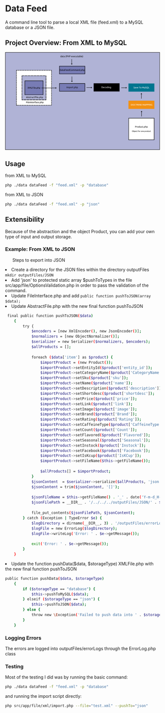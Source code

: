 <h1>Data Feed</h1>
<p>A command line tool to parse a local XML file (feed.xml) to a MySQL database or a JSON file.</p>

<h2>Project Overview: From XML to MySQL</h2> 
<img src="images/dataFeed.png" alt="DataFeed Structure">

<h2>Usage</h2>
from XML to MySQL

```bash
php ./data dataFeed -f "feed.xml" -p "database"
```

from XML to JSON
```bash
php ./data dataFeed -f "feed.xml" -p "json"
```

<h2>Extensibility</h2>
Because of the abstraction and the object Product, you can add your own type of input and output storage.
<h3>Example: From XML to JSON</h3>
<ul>Steps to export into JSON</ul>
<li>Create a directory for the JSON files within the directory outputFiles
<code>mkdir outputFiles/JSON</code></li>
<li>Add 'json' to protected static array $pushToTypes in the file src/app/file/OptionsValidation.php
    in order to pass the validation of the command. 
</li>
<li>Update FileInterface.php and add <code>public function pushToJSON(array $data); </code></li>
<li>Update AbstractFile.php with the new final function pushToJSON</li>

```bash
 final public function pushToJSON($data)
    {
        try {
            $encoders = [new XmlEncoder(), new JsonEncoder()];
            $normalizers = [new ObjectNormalizer()];
            $serializer = new Serializer($normalizers, $encoders);
            $allProducts = [];

            foreach ($data['item'] as $product) {
                $importProduct = (new Product());
                $importProduct->setEntityId($product['entity_id']);
                $importProduct->setCategoryName($product['CategoryName']);
                $importProduct->setSku($product['sku']);
                $importProduct->setName($product['name']);
                $importProduct->setDescription($product['description']);
                $importProduct->setShortdesc($product['shortdesc']);
                $importProduct->setPrice($product['price']);
                $importProduct->setLink($product['link']);
                $importProduct->setImage($product['image']);
                $importProduct->setBrand($product['Brand']);
                $importProduct->setRating($product['Rating']);
                $importProduct->setCaffeineType($product['CaffeineType']);
                $importProduct->setCount($product['Count']);
                $importProduct->setFlavored($product['Flavored']);
                $importProduct->setSeasonal($product['Seasonal']);
                $importProduct->setInstock($product['Instock']);
                $importProduct->setFacebook($product['Facebook']);
                $importProduct->setIsKcup($product['IsKCup']);
                $importProduct->setFileName($this->getFileName());

                $allProducts[] = $importProduct;
            }
            $jsonContent  = $serializer->serialize($allProducts, 'json', ['json_encode_options' => \JSON_PRESERVE_ZERO_FRACTION]);
            $jsonContent = trim($jsonContent, '[]');

            $jsonFileName = $this->getFileName() . '_' . date('Y-m-d_H-i-s');
            $jsonFilePath = __DIR__ . '/../../../outputFiles/JSON/' . $jsonFileName . '.json';

            file_put_contents($jsonFilePath, $jsonContent);
        } catch (Exception | TypeError $e) {
            $logDirectory = dirname(__DIR__, 3) . '/outputFiles/errorLogs';
            $logFile = new ErrorLog($logDirectory);
            $logFile->writeLog('Error: ' . $e->getMessage());

            exit('Error: ' . $e->getMessage());
        }
    }
```
<li>Update the function pushData($data, $storageType) XMLFile.php with the new final function pushToJSON</li>

```bash
public function pushData($data, $storageType)
    {
        if ($storageType == "database") {
            $this->pushToMySQL($data);
        } elseif ($storageType == "json") {
            $this->pushToJSON($data);
        } else {
            throw new \Exception('Failed to push data into ' . $storageType  . ' storage');
        }
    }
```

<h3>Logging Errors</h3>
<p>The errors are logged into outputFiles/errorLogs through the ErrorLog.php class</p>

<h3>Testing</h3>
<p>Most of the testing I did was by running the basic command:</p>

```bash
php ./data dataFeed -f "feed.xml" -p "database"
```
<p>and running the import script directly: </p>

```bash
php src/app/file/xml/import.php --file="test.xml" --pushTo="json"
```